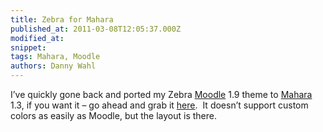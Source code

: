 ```yaml
---
title: Zebra for Mahara
published_at: 2011-03-08T12:05:37.000Z
modified_at: 
snippet: 
tags: Mahara, Moodle
authors: Danny Wahl
---
```


I’ve quickly gone back and ported my Zebra [Moodle](http://moodle.org/) 1.9 theme to [Mahara](http://mahara.org/) 1.3, if you want it – go ahead and grab it [here](https://github.com/thedannywahl/Zebra_4_Mahara).  It doesn’t support custom colors as easily as Moodle, but the layout is there.